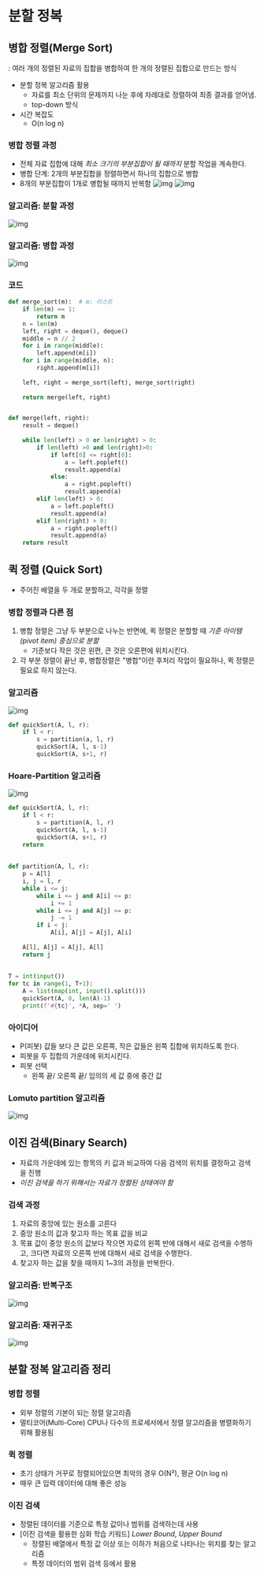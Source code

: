 # 분할 정복
## 병합 정렬(Merge Sort)
: 여러 개의 정렬된 자료의 집합을 병합하여 한 개의 정렬된 집합으로 만드는 방식
- 분할 정복 알고리즘 활용
	- 자료를 최소 단위의 문제까지 나눈 후에 차례대로 정렬하여 최종 결과를 얻어냄.
	- top-down 방식
- 시간 복잡도
	- O(n log n)
### 병합 정렬 과정
- 전체 자료 집합에 대해 *최소 크기의 부분집합이 될 때까지* 분할 작업을 계속한다.
- 병합 단계: 2개의 부분집합을 정렬하면서 하나의 집합으로 병합
- 8개의 부분집합이 1개로 병합될 때까지 반복함
![img](../img/240318_1.png)
![img](../img/240318_2.png)
### 알고리즘: 분할 과정
![img](../img/240318_3.png)
### 알고리즘: 병합 과정
![img](../img/240318_4.png)
### 코드
```python
def merge_sort(m):  # m: 리스트
	if len(m) == 1:
		return m
	n = len(m)
	left, right = deque(), deque()
	middle = n // 2
	for i in range(middle):
		left.append(m[i])
	for i in range(middle, n):
		right.append(m[i])
		
	left, right = merge_sort(left), merge_sort(right)
	
	return merge(left, right)


def merge(left, right):
	result = deque()
	
	while len(left) > 0 or len(right) > 0:
		if len(left) >0 and len(right)>0:
			if left[0] <= right[0]:
				a = left.popleft()
				result.append(a)
			else:
				a = right.popleft()
				result.append(a)
		elif len(left) > 0:
			a = left.popleft()
			result.append(a)
		elif len(right) > 0:
			a = right.popleft()
			result.append(a)
	return result
```
## 퀵 정렬 (Quick Sort)
- 주어진 배열을 두 개로 분할하고, 각각을 정렬
### 병합 정렬과 다른 점
1. 병합 정렬은 그냥 두 부분으로 나누는 반면에, 퀵 정렬은 분할할 때 *기준 아이템(pivot item) 중심으로 분할*
	- 기준보다 작은 것은 왼편, 큰 것은 오른편에 위치시킨다.
2. 각 부분 정렬이 끝난 후, 병합정렬은 "병합"이란 후처리 작업이 필요하나, 퀵 정렬은 필요로 하지 않는다.
### 알고리즘
![img](../img/240318_5.png)
```python
def quickSort(A, l, r):
	if l < r:
		s = partition(a, l, r)
		quickSort(A, l, s-1)
		quickSort(A, s+1, r)
```
### Hoare-Partition 알고리즘
![img](../img/240318_6.png)
```python
def quickSort(A, l, r):  
    if l < r:  
        s = partition(A, l, r)  
        quickSort(A, l, s-1)  
        quickSort(A, s+1, r)  
    return  
  
  
def partition(A, l, r):  
    p = A[l]  
    i, j = l, r  
    while i <= j:  
        while i <= j and A[i] <= p:  
            i += 1  
        while i <= j and A[j] >= p:  
            j -= 1  
        if i < j:  
            A[i], A[j] = A[j], A[i]  
  
    A[l], A[j] = A[j], A[l]  
    return j  
  
  
T = int(input())  
for tc in range(1, T+1):  
    A = list(map(int, input().split()))  
    quickSort(A, 0, len(A)-1)  
    print(f'#{tc}', *A, sep=' ')
```
### 아이디어
- P(피봇) 값들 보다 큰 값은 오른쪽, 작은 값들은 왼쪽 집합에 위치하도록 한다.
- 피봇을 두 집합의 가운데에 위치시킨다.
-  피봇 선택
	- 왼쪽 끝/ 오른쪽 끝/ 임의의 세 값 중에 중간 값
### Lomuto partition 알고리즘
![img](../img/240318_7.png)
## 이진 검색(Binary Search)
- 자료의 가운데에 있는 항목의 키 값과 비교하여 다음 검색의 위치를 결정하고 검색을 진행
- *이진 검색을 하기 위해서는 자료가 정렬된 상태여야 함*
### 검색 과정
1. 자료의 중앙에 있는 원소를 고른다
2. 중앙 원소의 값과 찾고자 하는 목표 값을 비교
3. 목표 값이 중앙 원소의 값보다 작으면 자료의 왼쪽 반에 대해서 새로 검색을 수행하고, 크다면 자료의 오른쪽 반에 대해서 새로 검색을 수행한다.
4. 찾고자 하는 값을 찾을 때까지 1~3의 과정을 반복한다.
### 알고리즘: 반복구조
![img](../img/240318_8.png)
### 알고리즘: 재귀구조
![img](../img/240318_9.png)
## 분할 정복 알고리즘 정리
### 병합 정렬
- 외부 정렬의 기본이 되는 정렬 알고리즘
- 멀티코어(Multi-Core) CPU나 다수의 프로세서에서 정렬 알고리즘을 병렬화하기 위해 활용됨
### 퀵 정렬
- 초기 상태가 거꾸로 정렬되어있으면 최악의 경우 O(N²), 평균 O(n log n)
- 매우 큰 입력 데이터에 대해 좋은 성능
### 이진 검색
- 정렬된 데이터를 기준으로 특정 값이나 범위를 검색하는데 사용
- \[이진 검색을 활용한 심화 학습 키워드] *Lower Bound*, *Upper Bound*
	- 정렬된 배열에서 특정 값 이상 또는 이하가 처음으로 나타나는 위치를 찾는 알고리즘
	- 특정 데이터의 범위 검색 등에서 활용
